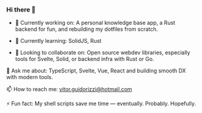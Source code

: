 ### Hi there 👋

- 🔭 Currently working on:
A personal knowledge base app, a Rust backend for fun, and rebuilding my dotfiles from scratch.

- 🌱 Currently learning: 
SolidJS, Rust

- 👯 Looking to collaborate on:
Open source webdev libraries, especially tools for Svelte, Solid, or backend infra with Rust or Go.

💬 Ask me about:
TypeScript, Svelte, Vue, React and building smooth DX with modern tools.

📫 How to reach me:
vitor.guidorizzi@hotmail.com

⚡ Fun fact:
My shell scripts save me time — eventually. Probably. Hopefully.
